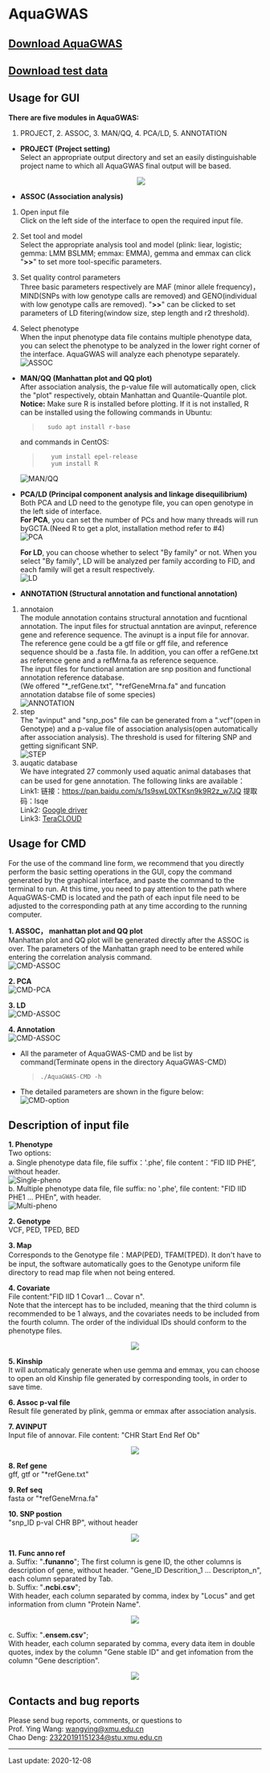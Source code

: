 # AquaGWAS
## [Download AquaGWAS](https://github.com/gdengchao/AquaGWAS/releases/download/V1.0/AquaGWAS_V1.0.zip)
## [Download test data](https://github.com/gdengchao/AquaGWAS/releases/download/V1.0/test_data.zip)

## Usage for GUI
**There are five modules in AquaGWAS:** 
1. PROJECT, 2. ASSOC, 3. MAN/QQ, 4. PCA/LD, 5. ANNOTATION

+ **PROJECT (Project setting)**   
    Select an appropriate output directory and set an easily distinguishable project name to which all AquaGWAS final output will be based.   

    <p align="center">
        <img src="https://github.com/gdengchao/AquaGWAS/blob/main/resource/project.png"/>
    </p>


+ **ASSOC (Association analysis)**   
1. Open input file    
    Click on the left side of the interface to open the required input file.  

2. Set tool and model    
    Select the appropriate analysis tool and model (plink: liear, logistic; gemma: LMM BSLMM; emmax: EMMA), gemma and emmax can click "**>>**" to set more tool-specific parameters.  

3. Set quality control parameters   
    Three basic parameters respectively are MAF (minor allele frequency)， MIND(SNPs with low genotype calls are removed) and GENO(individual with low genotype calls are removed). "**>>**" can be clicked to set parameters of LD fitering(window size, step length and r2 threshold).

4. Select phenotype      
    When the input phenotype data file contains multiple phenotype data, you can select the phenotype to be analyzed in the lower right corner of the interface. AquaGWAS will analyze each phenotype separately.   
    ![ASSOC](https://github.com/gdengchao/AquaGWAS/blob/main/resource/assoc.gif)

+ **MAN/QQ (Manhattan plot and QQ plot)**  
After association analysis, the p-value file will automatically open, click the "plot" respectively, obtain Manhattan and Quantile-Quantile plot.   
**Notice:** Make sure R is installed before plotting. If it is not installed, R can be installed using the following commands in Ubuntu:  
    >```   
    >   sudo apt install r-base   
    >```  
    and commands in CentOS:
    >```  
    >    yum install epel-release   
    >    yum install R    
    >```  
    ![MAN/QQ](https://github.com/gdengchao/AquaGWAS/blob/main/resource/man_qq.gif)

+ **PCA/LD (Principal component analysis and linkage disequilibrium)**   
        Both PCA and LD need to the genotype file, you can open genotype in the left side of interface.  
     **For PCA**, you can set the number of PCs and how many threads will run byGCTA.(Need R to get a plot,  installation method refer to #4)  
    ![PCA](https://github.com/gdengchao/AquaGWAS/blob/main/resource/pca.gif)   

    **For LD**, you can choose whether to select "By family" or not. When you select "By family", LD will be analyzed per family according to FID, and each family will get a result respectively.                
    ![LD](https://github.com/gdengchao/AquaGWAS/blob/main/resource/ld.gif)
 
    
+ **ANNOTATION (Structural annotation and functional annotation)**
1. annotaion  
    The module annotation contains structural annotation and fucntional annotation. The input files for  structual anntation are avinput, reference gene and reference sequence. The avinupt is a input file for annovar.
    The reference gene could be a gtf file or gff file, and reference sequence should be a .fasta file. In addition, you can offer a refGene.txt as reference gene and a refMrna.fa as reference sequence.   
    The input files for functional anntation are snp position and functional annotation reference database.     
    (We offered "*_refGene.txt", "*refGeneMrna.fa" and funcation annotation databse file of some species)  
    ![ANNOTATION](https://github.com/gdengchao/AquaGWAS/blob/main/resource/anno.gif)  
2. step  
    The "avinput" and "snp_pos" file can be generated from a ".vcf"(open in Genotype) and a p-value file of association analysis(open automatically after association analysis). The threshold is used for filtering SNP and getting significant SNP.  
    ![STEP](https://github.com/gdengchao/AquaGWAS/blob/main/resource/anno_step.gif)   
3. auqatic database  
    We have integrated 27 commonly used aquatic animal databases that can be used for gene annotation. The following links are available：    
    Link1:  链接：https://pan.baidu.com/s/1s9swL0XTKsn9k9R2z_w7JQ 提取码：lsqe    
    Link2:  [Google driver](https://drive.google.com/drive/folders/1w7uDlOZMj1O63FeFQ_KGc3vLBXJ_Sixk?usp=sharing)   
    Link3:  [TeraCLOUD](https://futtsu.teracloud.jp/share/1121fd0207dc8717)  


## Usage for CMD
For the use of the command line form, we recommend that you directly perform the basic setting operations in the GUI, copy the command generated by the graphical interface, and paste the command to the terminal to run. At this time, you need to pay attention to the path where AquaGWAS-CMD is located and the path of each input file need to be adjusted to the corresponding path at any time according to the running computer.  

**1. ASSOC， manhattan plot and QQ plot**   
    Manhattan plot and QQ plot will be generated directly after the ASSOC is over. The   parameters of the Manhattan graph need to be entered while entering the correlation analysis command.  
    ![CMD-ASSOC](https://github.com/gdengchao/AquaGWAS/blob/main/resource/cmd-assoc.gif)

**2. PCA**   
    ![CMD-PCA](https://github.com/gdengchao/AquaGWAS/blob/main/resource/cmd-pca.gif)

**3. LD**   
    ![CMD-ASSOC](https://github.com/gdengchao/AquaGWAS/blob/main/resource/cmd-ld.gif)

**4. Annotation**  
    ![CMD-ASSOC](https://github.com/gdengchao/AquaGWAS/blob/main/resource/cmd-anno.gif)

+ All the parameter of AquaGWAS-CMD and be list by command(Terminate opens in the directory AquaGWAS-CMD)
    > ```
    > ./AquaGWAS-CMD -h
    > ```
+ The detailed parameters are shown in the figure below:  
    ![CMD-option](https://github.com/gdengchao/AquaGWAS/blob/main/resource/cmd-options.png)

## Description of input file 

**1. Phenotype**  
Two options:  
    a. Single phenotype data file, file suffix：'.phe', file content：“FID IID PHE”, without header.  
    ![Single-pheno](https://github.com/gdengchao/AquaGWAS/blob/main/resource/single-pheno.png)  
    b. Multiple phenotype data file, file suffix: no '.phe', file content: "FID IID PHE1 ... PHEn", with header.  
    ![Multi-pheno](https://github.com/gdengchao/AquaGWAS/blob/main/resource/multi-pheno.png)  

**2. Genotype**   
    VCF, PED, TPED, BED  

**3. Map**  
    Corresponds to the Genotype file：MAP(PED), TFAM(TPED). It don't have to be input, the software automatically goes to the Genotype uniform file directory to read map file when not being entered.

**4. Covariate**  
    File content:"FID IID 1 Covar1 ... Covar n".   
    Note that the intercept has to be included, meaning that the third column is recommended to be 1 always, and the covariates needs to be included from the fourth column. The order of the individual IDs should conform to the phenotype files.     
    <p align="center">
        <img src="https://github.com/gdengchao/AquaGWAS/blob/main/resource/covar.png"/>
    </p>  

**5. Kinship**  
    It will automaticaly generate when use gemma and emmax, you can choose to open an old Kinship file generated by corresponding tools, in order to save time.  

**6. Assoc p-val file**  
    Result file generated by plink, gemma or emmax after association analysis.  

**7. AVINPUT**  
    Input file of annovar. File content: "CHR Start End Ref Ob"  
    <p align="center">
        <img src="https://github.com/gdengchao/AquaGWAS/blob/main/resource/avinput.png"/>
    </p>

**8. Ref gene**  
    gff, gtf or "*refGene.txt"  

**9. Ref seq**  
    fasta or "*refGeneMrna.fa"  

**10. SNP postion**  
    "snp_ID p-val CHR BP", without header    
    <p align="center">
        <img src="https://github.com/gdengchao/AquaGWAS/blob/main/resource/snp_pos.png"/>
    </p>

**11. Func anno ref**        
    a. Suffix: "**.funanno**"; 
    The first column is gene ID, the other columns is description of gene, without header.
    "Gene_ID Descrition_1 ... Descripton_n", each column separated by Tab.    
    b. Suffix: "**.ncbi.csv**";   
    With header, each column separated by comma, index by "Locus" and get information from clumn "Protein Name".   
    <p align="center">
        <img src="https://github.com/gdengchao/AquaGWAS/blob/main/resource/ncbi.png"/>
    </p>
    c. Suffix: "**.ensem.csv**";     
    With header, each column separated by comma, every data item in double quotes, index by the column "Gene stable ID" and get infomation from the column "Gene description".
    <p align="center">
        <img src="https://github.com/gdengchao/AquaGWAS/blob/main/resource/ensem.png"/>
    </p>

 

## Contacts and bug reports  

Please send bug reports, comments, or questions to  
Prof. Ying Wang: [wangying@xmu.edu.cn](mailto:wangying@xmu.edu.cn)  
Chao Deng: [23220191151234@stu.xmu.edu.cn](mailto:23220191151234@stu.xmu.edu.cn) 

----------

Last update: 2020-12-08






